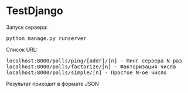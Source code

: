 # TestDjango

Запуск сервера:
<pre>
python manage.py runserver
</pre>

Список URL:
<pre>
localhost:8000/polls/ping/[addr]/[n] - Пинг сервера N раз
localhost:8000/polls/factorize/[n] - Факторизация числа
localhost:8000/polls/simple/[n] - Простое N-ое число
</pre>
Результат приходит в формате JSON
